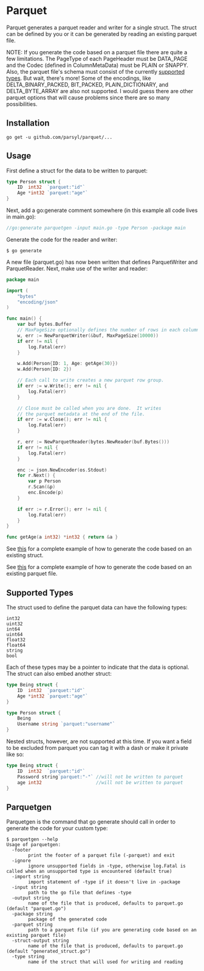 # Parquet

Parquet generates a parquet reader and writer for a single struct.  The struct
can be defined by you or it can be generated by reading an existing parquet file.

NOTE: If you generate the code based on a parquet file there are quite a few
limitations.  The PageType of each PageHeader must be DATA_PAGE and the Codec
(defined in ColumnMetaData) must be PLAIN or SNAPPY. Also, the parquet file's
schema must consist of the currently [supported types](#supported-types).  But
wait, there's more!  Some of the encodings, like DELTA_BINARY_PACKED, BIT_PACKED,
PLAIN_DICTIONARY, and DELTA_BYTE_ARRAY are also not supported.  I would guess
there are other parquet options that will cause problems since there are so many
possibilities.

## Installation

    go get -u github.com/parsyl/parquet/...

## Usage

First define a struct for the data to be written to parquet:

```go
type Person struct {
  	ID  int32  `parquet:"id"`
	Age *int32 `parquet:"age"`
}
```

Next, add a go:generate comment somewhere (in this example all code lives
in main.go):

```go
//go:generate parquetgen -input main.go -type Person -package main
```

Generate the code for the reader and writer:

```console
$ go generate
```

A new file (parquet.go) has now been written that defines ParquetWriter
and ParquetReader.  Next, make use of the writer and reader:

```go
package main

import (
    "bytes"
    "encoding/json"
)

func main() {
    var buf bytes.Buffer
    // MaxPageSize optionally defines the number of rows in each column chunk (default is 1000)
    w, err := NewParquetWriter(&buf, MaxPageSize(10000))
    if err != nil {
        log.Fatal(err)
    }

    w.Add(Person{ID: 1, Age: getAge(30)})
    w.Add(Person{ID: 2})

    // Each call to write creates a new parquet row group.
    if err := w.Write(); err != nil {
        log.Fatal(err)
    }

    // Close must be called when you are done.  It writes
    // the parquet metadata at the end of the file.
    if err := w.Close(); err != nil {
        log.Fatal(err)
    }

    r, err := NewParquetReader(bytes.NewReader(buf.Bytes()))
    if err != nil {
        log.Fatal(err)
    }

    enc := json.NewEncoder(os.Stdout)
    for r.Next() {
        var p Person
        r.Scan(&p)
        enc.Encode(p)
    }

    if err := r.Error(); err != nil {
        log.Fatal(err)
    }
}

func getAge(a int32) *int32 { return &a }
```

See [this](./examples/people) for a complete example of how to generate the code
based on an existing struct.

See [this](./examples/via_parquet) for a complete example of how to generate the code
based on an existing parquet file.

## Supported Types 

The struct used to define the parquet data can have the following types:

```
int32
uint32
int64
uint64
float32
float64
string
bool
```

Each of these types may be a pointer to indicate that the data is optional.  The
struct can also embed another struct:

```go
type Being struct {
	ID  int32  `parquet:"id"`
	Age *int32 `parquet:"age"`
}

type Person struct {
	Being
	Username string `parquet:"username"`
}
```

Nested structs, however, are not supported at this time.  If you want a field to be
excluded from parquet you can tag it with a dash or make it private like so:

```go
type Being struct {
  	ID  int32  `parquet:"id"`
	Password string`parquet:"-"` //will not be written to parquet
	age int32                    //will not be written to parquet
}
```

## Parquetgen

Parquetgen is the command that go generate should call in
order to generate the code for your custom type:

```console
$ parquetgen --help
Usage of parquetgen:
  -footer
    	print the footer of a parquet file (-parquet) and exit
  -ignore
    	ignore unsupported fields in -type, otherwise log.Fatal is called when an unsupported type is encountered (default true)
  -import string
    	import statement of -type if it doesn't live in -package
  -input string
    	path to the go file that defines -type
  -output string
    	name of the file that is produced, defaults to parquet.go (default "parquet.go")
  -package string
    	package of the generated code
  -parquet string
    	path to a parquet file (if you are generating code based on an existing parquet file)
  -struct-output string
    	name of the file that is produced, defaults to parquet.go (default "generated_struct.go")
  -type string
    	name of the struct that will used for writing and reading
```
